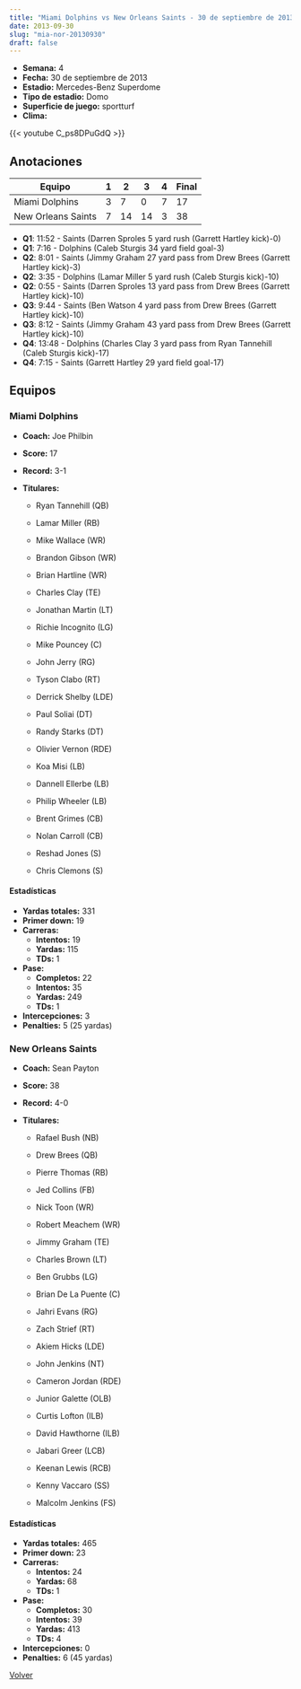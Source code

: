 ```yaml
---
title: "Miami Dolphins vs New Orleans Saints - 30 de septiembre de 2013"
date: 2013-09-30
slug: "mia-nor-20130930"
draft: false
---
```


- **Semana:** 4
- **Fecha:** 30 de septiembre de 2013
- **Estadio:** Mercedes-Benz Superdome
- **Tipo de estadio:** Domo
- **Superficie de juego:** sportturf
- **Clima:** 


{{< youtube C_ps8DPuGdQ >}}


## Anotaciones
| Equipo | 1 | 2 | 3 | 4 | Final |
|--------|---|---|---|---|-------|
| Miami Dolphins  | 3 | 7 | 0 | 7  | 17 |
| New Orleans Saints  | 7 | 14 | 14 | 3  | 38 |
- **Q1**: 11:52 - Saints (Darren Sproles 5 yard rush (Garrett Hartley kick)-0)
- **Q1**: 7:16 - Dolphins (Caleb Sturgis 34 yard field goal-3)
- **Q2**: 8:01 - Saints (Jimmy Graham 27 yard pass from Drew Brees (Garrett Hartley kick)-3)
- **Q2**: 3:35 - Dolphins (Lamar Miller 5 yard rush (Caleb Sturgis kick)-10)
- **Q2**: 0:55 - Saints (Darren Sproles 13 yard pass from Drew Brees (Garrett Hartley kick)-10)
- **Q3**: 9:44 - Saints (Ben Watson 4 yard pass from Drew Brees (Garrett Hartley kick)-10)
- **Q3**: 8:12 - Saints (Jimmy Graham 43 yard pass from Drew Brees (Garrett Hartley kick)-10)
- **Q4**: 13:48 - Dolphins (Charles Clay 3 yard pass from Ryan Tannehill (Caleb Sturgis kick)-17)
- **Q4**: 7:15 - Saints (Garrett Hartley 29 yard field goal-17)


## Equipos


### Miami Dolphins
* **Coach:** Joe Philbin
* **Score:** 17
* **Record:** 3-1
* **Titulares:** 

  * Ryan Tannehill (QB) 

  * Lamar Miller (RB) 

  * Mike Wallace (WR) 

  * Brandon Gibson (WR) 

  * Brian Hartline (WR) 

  * Charles Clay (TE) 

  * Jonathan Martin (LT) 

  * Richie Incognito (LG) 

  * Mike Pouncey (C) 

  * John Jerry (RG) 

  * Tyson Clabo (RT) 

  * Derrick Shelby (LDE) 

  * Paul Soliai (DT) 

  * Randy Starks (DT) 

  * Olivier Vernon (RDE) 

  * Koa Misi (LB) 

  * Dannell Ellerbe (LB) 

  * Philip Wheeler (LB) 

  * Brent Grimes (CB) 

  * Nolan Carroll (CB) 

  * Reshad Jones (S) 

  * Chris Clemons (S) 

#### Estadísticas
* **Yardas totales:** 331
* **Primer down:** 19
* **Carreras:**
  * **Intentos:** 19
  * **Yardas:** 115
  * **TDs:** 1
* **Pase:**
  * **Completos:** 22
  * **Intentos:** 35
  * **Yardas:** 249
  * **TDs:** 1
* **Intercepciones:** 3
* **Penalties:** 5 (25 yardas)

### New Orleans Saints
* **Coach:** Sean Payton
* **Score:** 38
* **Record:** 4-0
* **Titulares:** 

  * Rafael Bush (NB) 

  * Drew Brees (QB) 

  * Pierre Thomas (RB) 

  * Jed Collins (FB) 

  * Nick Toon (WR) 

  * Robert Meachem (WR) 

  * Jimmy Graham (TE) 

  * Charles Brown (LT) 

  * Ben Grubbs (LG) 

  * Brian De La Puente (C) 

  * Jahri Evans (RG) 

  * Zach Strief (RT) 

  * Akiem Hicks (LDE) 

  * John Jenkins (NT) 

  * Cameron Jordan (RDE) 

  * Junior Galette (OLB) 

  * Curtis Lofton (ILB) 

  * David Hawthorne (ILB) 

  * Jabari Greer (LCB) 

  * Keenan Lewis (RCB) 

  * Kenny Vaccaro (SS) 

  * Malcolm Jenkins (FS) 

#### Estadísticas
* **Yardas totales:** 465
* **Primer down:** 23
* **Carreras:**
  * **Intentos:** 24
  * **Yardas:** 68
  * **TDs:** 1
* **Pase:**
  * **Completos:** 30
  * **Intentos:** 39
  * **Yardas:** 413
  * **TDs:** 4
* **Intercepciones:** 0
* **Penalties:** 6 (45 yardas)


[Volver](/historia/2013)
